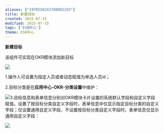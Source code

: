 ```yaml
---
aliases: ["1970550243700002193"]
title: 新建目标
created: 2025-07-15
modified: 2025-07-15
tags: ['ESB中心']
theme: ESB中心
---
```


**新建目标**

该组件可实现在OKR模块添加新目标

![](aec1f0621177f4852578dd4e2918615d.jpg)

1.操作人可设置为指定人员或者动态赋值为单选人员id；

2.目标分类是在**应用中心-OKR-分类设置**中维护：

![](4d5d3916cf96a5165394ee9d940e158e.jpg)3.目标信息和表单信息分别对OKR模块卡片设置的系统默认字段和自定义字段赋值。设置了按目标分类自定义字段时，表单信息中仅显示指定目标分类的自定义字段；仅设置通用自定义字段，不设置按目标分类自定义字段时，表单信息仅显示通用自定义字段：

![](ac66d2b51b856c76b691026aca6ff8e2.jpg)